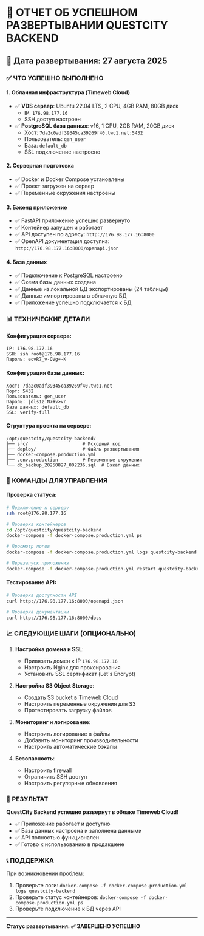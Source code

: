 # 🎉 ОТЧЕТ ОБ УСПЕШНОМ РАЗВЕРТЫВАНИИ QUESTCITY BACKEND

## 📅 Дата развертывания: 27 августа 2025

### ✅ ЧТО УСПЕШНО ВЫПОЛНЕНО

#### 1. **Облачная инфраструктура (Timeweb Cloud)**
- ✅ **VDS сервер**: Ubuntu 22.04 LTS, 2 CPU, 4GB RAM, 80GB диск
  - IP: `176.98.177.16`
  - SSH доступ настроен
- ✅ **PostgreSQL база данных**: v16, 1 CPU, 2GB RAM, 20GB диск
  - Хост: `7da2c0adf39345ca39269f40.twc1.net:5432`
  - Пользователь: `gen_user`
  - База: `default_db`
  - SSL подключение настроено

#### 2. **Серверная подготовка**
- ✅ Docker и Docker Compose установлены
- ✅ Проект загружен на сервер
- ✅ Переменные окружения настроены

#### 3. **Бэкенд приложение**
- ✅ FastAPI приложение успешно развернуто
- ✅ Контейнер запущен и работает
- ✅ API доступен по адресу: `http://176.98.177.16:8000`
- ✅ OpenAPI документация доступна: `http://176.98.177.16:8000/openapi.json`

#### 4. **База данных**
- ✅ Подключение к PostgreSQL настроено
- ✅ Схема базы данных создана
- ✅ Данные из локальной БД экспортированы (24 таблицы)
- ✅ Данные импортированы в облачную БД
- ✅ Приложение успешно подключается к БД

### 📊 ТЕХНИЧЕСКИЕ ДЕТАЛИ

#### Конфигурация сервера:
```
IP: 176.98.177.16
SSH: ssh root@176.98.177.16
Пароль: ecvR7_v-QVg+-K
```

#### Конфигурация базы данных:
```
Хост: 7da2c0adf39345ca39269f40.twc1.net
Порт: 5432
Пользователь: gen_user
Пароль: |dls1z:N7#v>vr
База данных: default_db
SSL: verify-full
```

#### Структура проекта на сервере:
```
/opt/questcity/questcity-backend/
├── src/                    # Исходный код
├── deploy/                 # Файлы развертывания
├── docker-compose.production.yml
├── .env.production         # Переменные окружения
└── db_backup_20250827_002236.sql  # Бэкап данных
```

### 🔧 КОМАНДЫ ДЛЯ УПРАВЛЕНИЯ

#### Проверка статуса:
```bash
# Подключение к серверу
ssh root@176.98.177.16

# Проверка контейнеров
cd /opt/questcity/questcity-backend
docker-compose -f docker-compose.production.yml ps

# Просмотр логов
docker-compose -f docker-compose.production.yml logs questcity-backend

# Перезапуск приложения
docker-compose -f docker-compose.production.yml restart questcity-backend
```

#### Тестирование API:
```bash
# Проверка доступности API
curl http://176.98.177.16:8000/openapi.json

# Проверка документации
curl http://176.98.177.16:8000/docs
```

### 📈 СЛЕДУЮЩИЕ ШАГИ (ОПЦИОНАЛЬНО)

1. **Настройка домена и SSL**:
   - Привязать домен к IP `176.98.177.16`
   - Настроить Nginx для проксирования
   - Установить SSL сертификат (Let's Encrypt)

2. **Настройка S3 Object Storage**:
   - Создать S3 bucket в Timeweb Cloud
   - Настроить переменные окружения для S3
   - Протестировать загрузку файлов

3. **Мониторинг и логирование**:
   - Настроить логирование в файлы
   - Добавить мониторинг производительности
   - Настроить автоматические бэкапы

4. **Безопасность**:
   - Настроить firewall
   - Ограничить SSH доступ
   - Настроить регулярные обновления

### 🎯 РЕЗУЛЬТАТ

**QuestCity Backend успешно развернут в облаке Timeweb Cloud!**

- ✅ Приложение работает и доступно
- ✅ База данных настроена и заполнена данными
- ✅ API полностью функционален
- ✅ Готово к использованию в продакшене

### 📞 ПОДДЕРЖКА

При возникновении проблем:
1. Проверьте логи: `docker-compose -f docker-compose.production.yml logs questcity-backend`
2. Проверьте статус контейнеров: `docker-compose -f docker-compose.production.yml ps`
3. Проверьте подключение к БД через API

---

**Статус развертывания: ✅ ЗАВЕРШЕНО УСПЕШНО**











